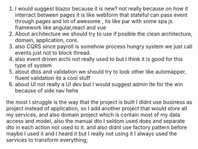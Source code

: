 1. I would suggest blazor because it is new? not really because on how it interract between pages it is like webform that stateful can pass event 
through pages and lot of awesome , its like par with some spa js framework like angular,react and vue 
2. About architecture we should try to use if posible the clean architecture, domain, application, core.
3. also CQRS since payroll is somehow process hungry system we just call events just not to block thread.
4. also event driven archi not really used to but I think it is good for this type of system
5. about dtos and validation we should try to look other like automapper, fluent validation its a cool stuff
6. about UI not really a UI dev but I would suggest admin lte for the win because of side nav hehe

the most I struggle is the way that the project is built I didnt use business as project instead of application, so I add another project that would store all my services,
and also domain project which is contain most of my data access and model,
also the manual dto I seldom used does and separate dto in each action not used to it.
and also didnt use factory pattern before maybe I used it and I heard it but I really not using it I always used the services to transform everything;
